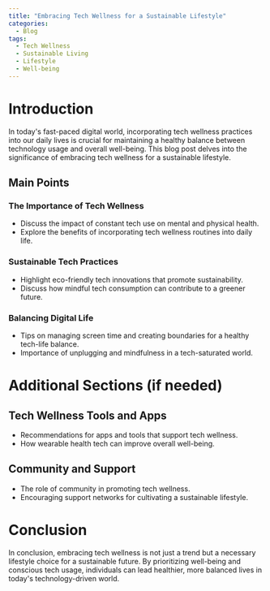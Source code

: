 ```yaml
---
title: "Embracing Tech Wellness for a Sustainable Lifestyle"
categories:
  - Blog
tags:
  - Tech Wellness
  - Sustainable Living
  - Lifestyle
  - Well-being
---
```


# Introduction
In today's fast-paced digital world, incorporating tech wellness practices into our daily lives is crucial for maintaining a healthy balance between technology usage and overall well-being. This blog post delves into the significance of embracing tech wellness for a sustainable lifestyle.

## Main Points
### The Importance of Tech Wellness
- Discuss the impact of constant tech use on mental and physical health.
- Explore the benefits of incorporating tech wellness routines into daily life.

### Sustainable Tech Practices
- Highlight eco-friendly tech innovations that promote sustainability.
- Discuss how mindful tech consumption can contribute to a greener future.

### Balancing Digital Life
- Tips on managing screen time and creating boundaries for a healthy tech-life balance.
- Importance of unplugging and mindfulness in a tech-saturated world.

# Additional Sections (if needed)
## Tech Wellness Tools and Apps
- Recommendations for apps and tools that support tech wellness.
- How wearable health tech can improve overall well-being.

## Community and Support
- The role of community in promoting tech wellness.
- Encouraging support networks for cultivating a sustainable lifestyle.

# Conclusion
In conclusion, embracing tech wellness is not just a trend but a necessary lifestyle choice for a sustainable future. By prioritizing well-being and conscious tech usage, individuals can lead healthier, more balanced lives in today's technology-driven world.